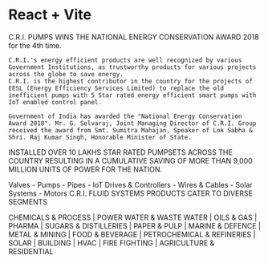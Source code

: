 # React + Vite

<!-- This template provides a minimal setup to get React working in Vite with HMR and some ESLint rules.

Currently, two official plugins are available:

- [@vitejs/plugin-react](https://github.com/vitejs/vite-plugin-react/blob/main/packages/plugin-react/README.md) uses [Babel](https://babeljs.io/) for Fast Refresh
- [@vitejs/plugin-react-swc](https://github.com/vitejs/vite-plugin-react-swc) uses [SWC](https://swc.rs/) for Fast Refresh -->

C.R.I. PUMPS WINS THE NATIONAL ENERGY CONSERVATION AWARD 2018 for the 4th time.

    C.R.I.'s energy efficient products are well recognized by various Government Institutions, as trustworthy products for various projects across the globe to save energy.
    C.R.I. is the highest contributor in the country for the projects of EESL (Energy Efficiency Services Limited) to replace the old inefficient pumps with 5 Star rated energy efficient smart pumps with IoT enabled control panel.

    Government of India has awarded the "National Energy Conservation Award 2018". Mr. G. Selvaraj, Joint Managing Director of C.R.I. Group received the award from Smt. Sumitra Mahajan, Speaker of Lok Sabha & Shri. Raj Kumar Singh, Honorable Minister of State.

INSTALLED OVER 10 LAKHS STAR RATED PUMPSETS ACROSS THE COUNTRY RESULTING IN A CUMULATIVE SAVING OF MORE THAN 9,000 MILLION UNITS OF POWER FOR THE NATION.

Valves - Pumps - Pipes - IoT Drives & Controllers - Wires & Cables - Solar Systems - Motors
C.R.I. FLUID SYSTEMS PRODUCTS CATER TO DIVERSE SEGMENTS

CHEMICALS & PROCESS | POWER WATER & WASTE WATER | OILS & GAS | PHARMA | SUGARS & DISTILLERIES | PAPER & PULP | MARINE & DEFENCE | METAL & MINING | FOOD & BEVERAGE | PETROCHEMICAL & REFINERIES | SOLAR | BUILDING | HVAC | FIRE FIGHTING | AGRICULTURE & RESIDENTIAL
